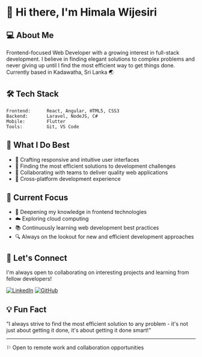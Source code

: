# 👋 Hi there, I'm Himala Wijesiri

## 💻 About Me
Frontend-focused Web Developer with a growing interest in full-stack development. I believe in finding elegant solutions to complex problems and never giving up until I find the most efficient way to get things done. Currently based in Kadawatha, Sri Lanka 🌏

## 🛠️ Tech Stack
```text
Frontend:      React, Angular, HTML5, CSS3
Backend:       Laravel, NodeJS, C#
Mobile:        Flutter
Tools:         Git, VS Code
```

## 💪 What I Do Best
- 🎨 Crafting responsive and intuitive user interfaces
- 🔧 Finding the most efficient solutions to development challenges
- 🤝 Collaborating with teams to deliver quality web applications
- 📱 Cross-platform development experience

## 🌱 Current Focus
- 🚀 Deepening my knowledge in frontend technologies
- ☁️ Exploring cloud computing
- 📚 Continuously learning web development best practices
- 🔍 Always on the lookout for new and efficient development approaches

## 🤝 Let's Connect
I'm always open to collaborating on interesting projects and learning from fellow developers!

[![LinkedIn](https://img.shields.io/badge/LinkedIn-0077B5?style=for-the-badge&logo=linkedin&logoColor=white)](www.linkedin.com/in/himala-wijesiri-502a2917b)
[![GitHub](https://img.shields.io/badge/GitHub-100000?style=for-the-badge&logo=github&logoColor=white)](https://github.com/HimalaWijesiri)

## 💡 Fun Fact
"I always strive to find the most efficient solution to any problem - it's not just about getting it done, it's about getting it done smart!"

---
⚐ Open to remote work and collaboration opportunities
